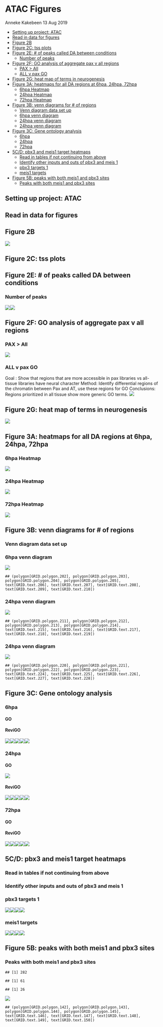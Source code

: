ATAC Figures
================
Anneke Kakebeen
13 Aug 2019

-   [Setting up project: ATAC](#setting-up-project-atac)
-   [Read in data for figures](#read-in-data-for-figures)
-   [Figure 2B](#figure-2b)
-   [Figure 2C: tss plots](#figure-2c-tss-plots)
-   [Figure 2E: \# of peaks called DA between conditions](#figure-2e-of-peaks-called-da-between-conditions)
    -   [Number of peaks](#number-of-peaks)
-   [Figure 2F: GO analysis of aggregate pax v all regions](#figure-2f-go-analysis-of-aggregate-pax-v-all-regions)
    -   [PAX &gt; All](#pax-all)
    -   [ALL v pax GO](#all-v-pax-go)
-   [Figure 2G: heat map of terms in neurogenesis](#figure-2g-heat-map-of-terms-in-neurogenesis)
-   [Figure 3A: heatmaps for all DA regions at 6hpa, 24hpa, 72hpa](#figure-3a-heatmaps-for-all-da-regions-at-6hpa-24hpa-72hpa)
    -   [6hpa Heatmap](#hpa-heatmap)
    -   [24hpa Heatmap](#hpa-heatmap-1)
    -   [72hpa Heatmap](#hpa-heatmap-2)
-   [Figure 3B: venn diagrams for \# of regions](#figure-3b-venn-diagrams-for-of-regions)
    -   [Venn diagram data set up](#venn-diagram-data-set-up)
    -   [6hpa venn diagram](#hpa-venn-diagram)
    -   [24hpa venn diagram](#hpa-venn-diagram-1)
    -   [24hpa venn diagram](#hpa-venn-diagram-2)
-   [Figure 3C: Gene ontology analysis](#figure-3c-gene-ontology-analysis)
    -   [6hpa](#hpa)
    -   [24hpa](#hpa-1)
    -   [72hpa](#hpa-2)
-   [5C/D: pbx3 and meis1 target heatmaps](#cd-pbx3-and-meis1-target-heatmaps)
    -   [Read in tables if not continuing from above](#read-in-tables-if-not-continuing-from-above)
    -   [Identify other inputs and outs of pbx3 and meis 1](#identify-other-inputs-and-outs-of-pbx3-and-meis-1)
    -   [pbx3 targets 1](#pbx3-targets-1)
    -   [meis1 targets](#meis1-targets)
-   [Figure 5B: peaks with both meis1 and pbx3 sites](#figure-5b-peaks-with-both-meis1-and-pbx3-sites)
    -   [Peaks with both meis1 and pbx3 sites](#peaks-with-both-meis1-and-pbx3-sites)

Setting up project: ATAC
------------------------

Read in data for figures
------------------------

Figure 2B
---------

![](README_files/figure-markdown_github/2b-1.png)

Figure 2C: tss plots
--------------------

Figure 2E: \# of peaks called DA between conditions
---------------------------------------------------

### Number of peaks

![](README_files/figure-markdown_github/peaks%20between%20conditions-1.png)![](README_files/figure-markdown_github/peaks%20between%20conditions-2.png)

Figure 2F: GO analysis of aggregate pax v all regions
-----------------------------------------------------

### PAX &gt; All

![](README_files/figure-markdown_github/2f.1%20-1.png)

### ALL v pax GO

Goal : Show that regions that are more accessible in pax libraries vs all-tissue libraries have neural character Method: Identify differential regions of the chromatin between Pax and AT, use these regions for GO Conclusions: Regions prioritized in all tissue show more generic GO terms. ![](README_files/figure-markdown_github/ALL%20-1.png)

Figure 2G: heat map of terms in neurogenesis
--------------------------------------------

![](README_files/figure-markdown_github/PaxVAll-1.png)

Figure 3A: heatmaps for all DA regions at 6hpa, 24hpa, 72hpa
------------------------------------------------------------

### 6hpa Heatmap

![](README_files/figure-markdown_github/6hpa%20heat-1.png)

### 24hpa Heatmap

![](README_files/figure-markdown_github/24hpa%20heat-1.png)

### 72hpa Heatmap

![](README_files/figure-markdown_github/72hpa%20heat-1.png)

Figure 3B: venn diagrams for \# of regions
------------------------------------------

### Venn diagram data set up

### 6hpa venn diagram

![](README_files/figure-markdown_github/3b.2-1.png)

    ## (polygon[GRID.polygon.202], polygon[GRID.polygon.203], polygon[GRID.polygon.204], polygon[GRID.polygon.205], text[GRID.text.206], text[GRID.text.207], text[GRID.text.208], text[GRID.text.209], text[GRID.text.210])

### 24hpa venn diagram

![](README_files/figure-markdown_github/3b.3-1.png)

    ## (polygon[GRID.polygon.211], polygon[GRID.polygon.212], polygon[GRID.polygon.213], polygon[GRID.polygon.214], text[GRID.text.215], text[GRID.text.216], text[GRID.text.217], text[GRID.text.218], text[GRID.text.219])

### 24hpa venn diagram

![](README_files/figure-markdown_github/3b.4-1.png)

    ## (polygon[GRID.polygon.220], polygon[GRID.polygon.221], polygon[GRID.polygon.222], polygon[GRID.polygon.223], text[GRID.text.224], text[GRID.text.225], text[GRID.text.226], text[GRID.text.227], text[GRID.text.228])

Figure 3C: Gene ontology analysis
---------------------------------

### 6hpa

#### GO

#### ReviGO

![](README_files/figure-markdown_github/3c.2%206hpa-1.png)![](README_files/figure-markdown_github/3c.2%206hpa-2.png)![](README_files/figure-markdown_github/3c.2%206hpa-3.png)![](README_files/figure-markdown_github/3c.2%206hpa-4.png)![](README_files/figure-markdown_github/3c.2%206hpa-5.png)

### 24hpa

#### GO

![](README_files/figure-markdown_github/3c.1%2024hpa-1.png)

#### ReviGO

![](README_files/figure-markdown_github/3c.2%2024hpa-1.png)![](README_files/figure-markdown_github/3c.2%2024hpa-2.png)![](README_files/figure-markdown_github/3c.2%2024hpa-3.png)![](README_files/figure-markdown_github/3c.2%2024hpa-4.png)![](README_files/figure-markdown_github/3c.2%2024hpa-5.png)

### 72hpa

#### GO

#### ReviGO

![](README_files/figure-markdown_github/3c.2%2072hpa-1.png)![](README_files/figure-markdown_github/3c.2%2072hpa-2.png)![](README_files/figure-markdown_github/3c.2%2072hpa-3.png)![](README_files/figure-markdown_github/3c.2%2072hpa-4.png)![](README_files/figure-markdown_github/3c.2%2072hpa-5.png)

5C/D: pbx3 and meis1 target heatmaps
------------------------------------

### Read in tables if not continuing from above

### Identify other inputs and outs of pbx3 and meis 1

### pbx3 targets 1

![](README_files/figure-markdown_github/pbx3%20targets%201-1.png)![](README_files/figure-markdown_github/pbx3%20targets%201-2.png)![](README_files/figure-markdown_github/pbx3%20targets%201-3.png)![](README_files/figure-markdown_github/pbx3%20targets%201-4.png)

### meis1 targets

![](README_files/figure-markdown_github/meis%20targets-1.png)![](README_files/figure-markdown_github/meis%20targets-2.png)![](README_files/figure-markdown_github/meis%20targets-3.png)![](README_files/figure-markdown_github/meis%20targets-4.png)

Figure 5B: peaks with both meis1 and pbx3 sites
-----------------------------------------------

### Peaks with both meis1 and pbx3 sites

    ## [1] 282

    ## [1] 61

    ## [1] 26

![](README_files/figure-markdown_github/Figure%205B-1.png)

    ## (polygon[GRID.polygon.142], polygon[GRID.polygon.143], polygon[GRID.polygon.144], polygon[GRID.polygon.145], text[GRID.text.146], text[GRID.text.147], text[GRID.text.148], text[GRID.text.149], text[GRID.text.150])
